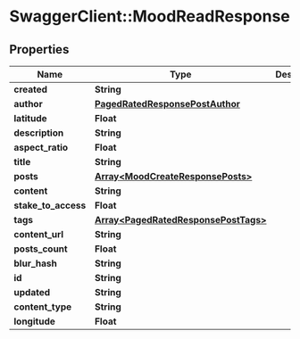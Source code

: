 # SwaggerClient::MoodReadResponse

## Properties
Name | Type | Description | Notes
------------ | ------------- | ------------- | -------------
**created** | **String** |  | [optional] 
**author** | [**PagedRatedResponsePostAuthor**](PagedRatedResponsePostAuthor.md) |  | [optional] 
**latitude** | **Float** |  | [optional] 
**description** | **String** |  | [optional] 
**aspect_ratio** | **Float** |  | [optional] 
**title** | **String** |  | [optional] 
**posts** | [**Array&lt;MoodCreateResponsePosts&gt;**](MoodCreateResponsePosts.md) |  | [optional] 
**content** | **String** |  | [optional] 
**stake_to_access** | **Float** |  | [optional] 
**tags** | [**Array&lt;PagedRatedResponsePostTags&gt;**](PagedRatedResponsePostTags.md) |  | [optional] 
**content_url** | **String** |  | [optional] 
**posts_count** | **Float** |  | [optional] 
**blur_hash** | **String** |  | [optional] 
**id** | **String** |  | [optional] 
**updated** | **String** |  | [optional] 
**content_type** | **String** |  | [optional] 
**longitude** | **Float** |  | [optional] 


